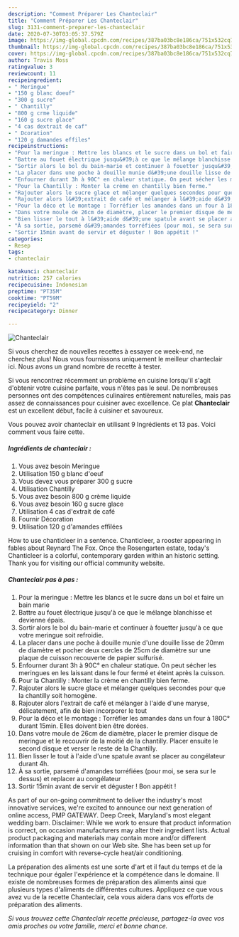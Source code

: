 ```yaml
---
description: "Comment Préparer Les Chanteclair"
title: "Comment Préparer Les Chanteclair"
slug: 3131-comment-preparer-les-chanteclair
date: 2020-07-30T03:05:37.579Z
image: https://img-global.cpcdn.com/recipes/387ba03bc8e186ca/751x532cq70/chanteclair-photo-principale-de-la-recette.jpg
thumbnail: https://img-global.cpcdn.com/recipes/387ba03bc8e186ca/751x532cq70/chanteclair-photo-principale-de-la-recette.jpg
cover: https://img-global.cpcdn.com/recipes/387ba03bc8e186ca/751x532cq70/chanteclair-photo-principale-de-la-recette.jpg
author: Travis Moss
ratingvalue: 3
reviewcount: 11
recipeingredient:
- " Meringue"
- "150 g blanc doeuf"
- "300 g sucre"
- " Chantilly"
- "800 g crme liquide"
- "160 g sucre glace"
- "4 cas dextrait de caf"
- " Dcoration"
- "120 g damandes effiles"
recipeinstructions:
- "Pour la meringue : Mettre les blancs et le sucre dans un bol et faire un bain marie"
- "Battre au fouet électrique jusqu&#39;à ce que le mélange blanchisse et devienne épais."
- "Sortir alors le bol du bain-marie et continuer à fouetter jusqu&#39;à ce que votre meringue soit refroidie."
- "La placer dans une poche à douille munie d&#39;une douille lisse de 20mm de diamètre et pocher deux cercles de 25cm de diamètre sur une plaque de cuisson recouverte de papier sulfurisé."
- "Enfourner durant 3h à 90C° en chaleur statique. On peut sécher les meringues en les laissant dans le four fermé et éteint après la cuisson."
- "Pour la Chantilly : Monter la crème en chantilly bien ferme."
- "Rajouter alors le sucre glace et mélanger quelques secondes pour que la chantilly soit homogène."
- "Rajouter alors l&#39;extrait de café et mélanger à l&#39;aide d&#39;une maryse, délicatement, afin de bien incorporer le tout"
- "Pour la déco et le montage : Torréfier les amandes dans un four à 180C° durant 15min. Elles doivent bien être dorées."
- "Dans votre moule de 26cm de diamètre, placer le premier disque de meringue et le recouvrir de la moitié de la chantilly. Placer ensuite le second disque et verser le reste de la Chantilly."
- "Bien lisser le tout à l&#39;aide d&#39;une spatule avant se placer au congélateur durant 4h."
- "À sa sortie, parsemé d&#39;amandes torréfiées (pour moi, se sera sur le dessus) et replacer au congélateur"
- "Sortir 15min avant de servir et déguster ! Bon appétit !"
categories:
- Resep
tags:
- chanteclair

katakunci: chanteclair 
nutrition: 257 calories
recipecuisine: Indonesian
preptime: "PT35M"
cooktime: "PT59M"
recipeyield: "2"
recipecategory: Dinner

---
```



![Chanteclair](https://img-global.cpcdn.com/recipes/387ba03bc8e186ca/751x532cq70/chanteclair-photo-principale-de-la-recette.jpg)

Si vous cherchez de nouvelles recettes à essayer ce week-end, ne cherchez plus! Nous vous fournissons uniquement le meilleur chanteclair ici. Nous avons un grand nombre de recette à tester.

Si vous rencontrez récemment un problème en cuisine lorsqu'il s'agit d'obtenir votre cuisine parfaite, vous n'êtes pas le seul. De nombreuses personnes ont des compétences culinaires entièrement naturelles, mais pas assez de connaissances pour cuisiner avec excellence. Ce plat <strong> Chanteclair </strong> est un excellent début, facile à cuisiner et savoureux.

<!--inarticleads1-->

Vous pouvez avoir chanteclair en utilisant 9 Ingrédients et 13 pas. Voici comment vous faire cette.

##### Ingrédients de chanteclair :

1. Vous avez besoin  Meringue
1. Utilisation 150 g blanc d&#39;oeuf
1. Vous devez vous préparer 300 g sucre
1. Utilisation  Chantilly
1. Vous avez besoin 800 g crème liquide
1. Vous avez besoin 160 g sucre glace
1. Utilisation 4 cas d&#39;extrait de café
1. Fournir  Décoration
1. Utilisation 120 g d&#39;amandes effilées


How to use chanticleer in a sentence. Chanticleer, a rooster appearing in fables about Reynard The Fox. Once the Rosengarten estate, today&#39;s Chanticleer is a colorful, contemporary garden within an historic setting. Thank you for visiting our official community website. 

<!--inarticleads2-->

##### Chanteclair pas à pas :

1. Pour la meringue : Mettre les blancs et le sucre dans un bol et faire un bain marie
1. Battre au fouet électrique jusqu&#39;à ce que le mélange blanchisse et devienne épais.
1. Sortir alors le bol du bain-marie et continuer à fouetter jusqu&#39;à ce que votre meringue soit refroidie.
1. La placer dans une poche à douille munie d&#39;une douille lisse de 20mm de diamètre et pocher deux cercles de 25cm de diamètre sur une plaque de cuisson recouverte de papier sulfurisé.
1. Enfourner durant 3h à 90C° en chaleur statique. On peut sécher les meringues en les laissant dans le four fermé et éteint après la cuisson.
1. Pour la Chantilly : Monter la crème en chantilly bien ferme.
1. Rajouter alors le sucre glace et mélanger quelques secondes pour que la chantilly soit homogène.
1. Rajouter alors l&#39;extrait de café et mélanger à l&#39;aide d&#39;une maryse, délicatement, afin de bien incorporer le tout
1. Pour la déco et le montage : Torréfier les amandes dans un four à 180C° durant 15min. Elles doivent bien être dorées.
1. Dans votre moule de 26cm de diamètre, placer le premier disque de meringue et le recouvrir de la moitié de la chantilly. Placer ensuite le second disque et verser le reste de la Chantilly.
1. Bien lisser le tout à l&#39;aide d&#39;une spatule avant se placer au congélateur durant 4h.
1. À sa sortie, parsemé d&#39;amandes torréfiées (pour moi, se sera sur le dessus) et replacer au congélateur
1. Sortir 15min avant de servir et déguster ! Bon appétit !


As part of our on-going commitment to deliver the industry&#39;s most innovative services, we&#39;re excited to announce our next generation of online access, PMP GATEWAY. Deep Creek, Maryland&#39;s most elegant wedding barn. Disclaimer: While we work to ensure that product information is correct, on occasion manufacturers may alter their ingredient lists. Actual product packaging and materials may contain more and/or different information than that shown on our Web site. She has been set up for cruising in comfort with reverse-cycle heat/air conditioning. 

<!--inarticleads1-->

<p>
La préparation des aliments est une sorte d'art et il faut du temps et de la technique pour égaler l'expérience et la compétence dans le domaine. Il existe de nombreuses formes de préparation des aliments ainsi que plusieurs types d'aliments de différentes cultures. Appliquez ce que vous avez vu de la recette Chanteclair, cela vous aidera dans vos efforts de préparation des aliments.
</p>

<p>
<i>Si vous trouvez cette Chanteclair recette précieuse, partagez-la avec vos amis proches ou votre famille, merci et bonne chance.</i>
</p>
